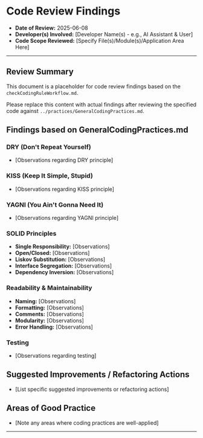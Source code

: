 # Code Review Findings

*   **Date of Review:** 2025-06-08
*   **Developer(s) Involved:** [Developer Name(s) - e.g., AI Assistant & User]
*   **Code Scope Reviewed:** [Specify File(s)/Module(s)/Application Area Here]

---

## Review Summary

This document is a placeholder for code review findings based on the `checkCodingRuleWorkflow.md`.

Please replace this content with actual findings after reviewing the specified code against `../practices/GeneralCodingPractices.md`.

## Findings based on GeneralCodingPractices.md

### DRY (Don't Repeat Yourself)
*   [Observations regarding DRY principle]

### KISS (Keep It Simple, Stupid)
*   [Observations regarding KISS principle]

### YAGNI (You Ain't Gonna Need It)
*   [Observations regarding YAGNI principle]

### SOLID Principles
*   **Single Responsibility:** [Observations]
*   **Open/Closed:** [Observations]
*   **Liskov Substitution:** [Observations]
*   **Interface Segregation:** [Observations]
*   **Dependency Inversion:** [Observations]

### Readability & Maintainability
*   **Naming:** [Observations]
*   **Formatting:** [Observations]
*   **Comments:** [Observations]
*   **Modularity:** [Observations]
*   **Error Handling:** [Observations]

### Testing
*   [Observations regarding testing]

## Suggested Improvements / Refactoring Actions
*   [List specific suggested improvements or refactoring actions]

## Areas of Good Practice
*   [Note any areas where coding practices are well-applied]

---
